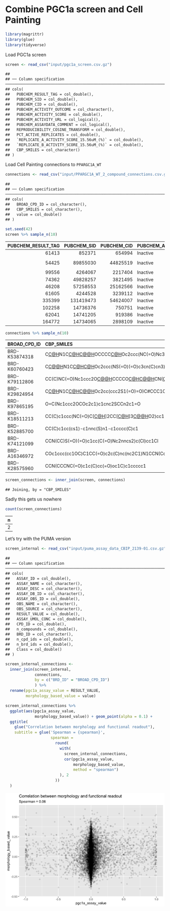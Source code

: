 Combine PGC1a screen and Cell Painting
================

``` r
library(magrittr)
library(glue)
library(tidyverse)
```

Load PGC1a screen

``` r
screen <- read_csv("input/pgc1a_screen.csv.gz")
```

    ## 
    ## ── Column specification ──────────────────────────────────────────────────────────────────────────────────────────────────────────────────────────────
    ## cols(
    ##   PUBCHEM_RESULT_TAG = col_double(),
    ##   PUBCHEM_SID = col_double(),
    ##   PUBCHEM_CID = col_double(),
    ##   PUBCHEM_ACTIVITY_OUTCOME = col_character(),
    ##   PUBCHEM_ACTIVITY_SCORE = col_double(),
    ##   PUBCHEM_ACTIVITY_URL = col_logical(),
    ##   PUBCHEM_ASSAYDATA_COMMENT = col_logical(),
    ##   REPRODUCIBILITY_COSINE_TRANSFORM = col_double(),
    ##   PCT_ACTIVE_REPLICATES = col_double(),
    ##   `REPLICATE_A_ACTIVITY_SCORE_15.56uM_(%)` = col_double(),
    ##   `REPLICATE_B_ACTIVITY_SCORE_15.56uM_(%)` = col_double(),
    ##   CBP_SMILES = col_character()
    ## )

Load Cell Painting connections to `PPARGC1A_WT`

``` r
connections <- read_csv("input/PPARGC1A_WT_2_compound_connections.csv.gz")
```

    ## 
    ## ── Column specification ──────────────────────────────────────────────────────────────────────────────────────────────────────────────────────────────
    ## cols(
    ##   BROAD_CPD_ID = col_character(),
    ##   CBP_SMILES = col_character(),
    ##   value = col_double()
    ## )

``` r
set.seed(42)
screen %>% sample_n(10)
```

<div class="kable-table">

| PUBCHEM\_RESULT\_TAG | PUBCHEM\_SID | PUBCHEM\_CID | PUBCHEM\_ACTIVITY\_OUTCOME | PUBCHEM\_ACTIVITY\_SCORE | PUBCHEM\_ACTIVITY\_URL | PUBCHEM\_ASSAYDATA\_COMMENT | REPRODUCIBILITY\_COSINE\_TRANSFORM | PCT\_ACTIVE\_REPLICATES | REPLICATE\_A\_ACTIVITY\_SCORE\_15.56uM\_(%) | REPLICATE\_B\_ACTIVITY\_SCORE\_15.56uM\_(%) | CBP\_SMILES                                                                           |
|---------------------:|-------------:|-------------:|:---------------------------|-------------------------:|:-----------------------|:----------------------------|-----------------------------------:|------------------------:|--------------------------------------------:|--------------------------------------------:|:--------------------------------------------------------------------------------------|
|                61413 |       852371 |       654994 | Inactive                   |                        7 | NA                     | NA                          |                             0.8684 |                       0 |                                       4.996 |                                      14.305 | COC1=CC=C(C=C1)S(=O)(=O)N2CCC(CC2)C(=O)NCC3=CC(=CC=C3)OC                              |
|                54425 |     89855030 |     44825519 | Inactive                   |                       14 | NA                     | NA                          |                             0.9923 |                       0 |                                      13.054 |                                      16.765 | CC1=CC=CC=C1S(=O)(=O)N2C\[<C@H>\]3CON(\[<C@H>\]3C\[<C@H>\]2C4=CC=CC(=C4)C5=CC=CC=C5)C |
|                99556 |      4264067 |      2217404 | Inactive                   |                        2 | NA                     | NA                          |                             0.9675 |                       0 |                                       1.679 |                                       2.867 | CCOC1=C(C(=CC(=C1)C(=O)O)Cl)OCC\#N                                                    |
|                74362 |     49828257 |      3821495 | Inactive                   |                       16 | NA                     | NA                          |                             0.9995 |                       0 |                                      16.854 |                                      15.793 | COC1=C(C=C(C=C1)CCNC(=O)C2=CC3=C(N=C4C=CC=CN4C3=O)N(C2=N)CC5=CC=CO5)OC                |
|                46208 |     57258553 |     25162566 | Inactive                   |                       17 | NA                     | NA                          |                             0.9478 |                       0 |                                      11.365 |                                      22.892 | CC1CCCCC1NC(=O)C(C)OC(=O)C2CCN(CC2)C3=NC=C(C=C3)C(F)(F)F                              |
|                61605 |      4244528 |      3239112 | Inactive                   |                      -10 | NA                     | NA                          |                             0.7962 |                       0 |                                      -4.458 |                                      -1.811 | CCOC(=O)CC(=O)CSC1=C(C(=CC(=N1)C2=CN=CC=C2)C)C\#N                                     |
|               335399 |    131419473 |     54624007 | Inactive                   |                        0 | NA                     | NA                          |                             0.0769 |                       0 |                                      -9.830 |                                      11.474 | C\[<C@@H>\]1CN(C(=O)C2=C(N=CC(=C2)C\#CC3=CN=CC=C3)O\[<C@H>\]1CN(C)C)[C@@H](C)CO       |
|               102258 |     14736376 |       750751 | Inactive                   |                       -3 | NA                     | NA                          |                             0.8359 |                       0 |                                      -1.119 |                                      -5.401 | CC1=CC=C(C=C1)NC2=C(C(=CC(=N2)C)C)C(=O)N                                              |
|                62041 |     14741205 |       919386 | Inactive                   |                       18 | NA                     | NA                          |                             0.8998 |                       0 |                                      10.879 |                                      19.295 | CC1=CC2=C(C=C1)NC3=C2N=CN(C3=O)CCC4=CN=CN4                                            |
|               164772 |     14734065 |      2898109 | Inactive                   |                       -3 | NA                     | NA                          |                             0.5208 |                       0 |                                      -9.367 |                                       2.269 | CC(C(=O)O)OC1=CC2=C(C=C1)C(=CC(=O)O2)C3=CC=C(C=C3)OC                                  |

</div>

``` r
connections %>% sample_n(10)
```

<div class="kable-table">

| BROAD\_CPD\_ID | CBP\_SMILES                                                                                     |      value |
|:---------------|:------------------------------------------------------------------------------------------------|-----------:|
| BRD-K53874318  | C[C@H](CO)N1C[C@H](C)[C@@H](CN(C)C)OCCCC[C@H](C)Oc2ccc(NC(=O)Nc3cccc4ccccc34)cc2C1=O            |  0.2197471 |
| BRD-K60760423  | C[C@@H](CO)N1C[C@H](C)[C@H](CN(C)Cc2ccc(Cl)c(Cl)c2)Oc2ccc(NS(=O)(=O)c3cn(C)cn3)cc2CC1=O         |  0.0498674 |
| BRD-K79112806  | CC(C)NC(=O)Nc1ccc2O[C@@H](C)CCCCO[C@H](CN(C)C(=O)NC(C)C)[C@@H](C)CN([C@H](C)CO)C(=O)c2c1        |  0.1500353 |
| BRD-K29824954  | C[C@H](CO)N1C[C@H](C)[C@@H](CN(C)Cc2cccc(c2)C(O)=O)Oc2cc(ccc2S1(=O)=O)C\#CCC1CCCC1              | -0.0906954 |
| BRD-K97865195  | O=C(Nc1ccc2OCOc2c1)c1cnc2SCCn2c1=O                                                              | -0.1511495 |
| BRD-K18511213  | CC(C)c1ccc(NC(=O)C\[<C@H>\]2CC\[<C@H>\]3[C@@H](COc4ccc(NC(=O)Nc5ccc(F)c(F)c5)cc4C(=O)N3C)O2)cc1 |  0.2432774 |
| BRD-K52885700  | CC(C)c1cc(cs1)-c1nnc(S)n1-c1cccc(C)c1                                                           | -0.0138842 |
| BRD-K74121099  | CCN(CC)S(=O)(=O)c1cc(C(=O)Nc2nncs2)c(Cl)cc1Cl                                                   | -0.1240322 |
| BRD-A16346972  | COc1ccc(cc1OC)C1CC(=O)c2c(C)nc(nc2C1)N1CCN(Cc2ccccc2)CC1                                        | -0.0451680 |
| BRD-K28575960  | CCN(CCCNC(=O)c1c(C)cc(=O)oc1C)c1ccccc1                                                          | -0.1261679 |

</div>

``` r
screen_connections <- inner_join(screen, connections)
```

    ## Joining, by = "CBP_SMILES"

Sadly this gets us nowhere

``` r
count(screen_connections)
```

<div class="kable-table">

|   n |
|----:|
|   2 |

</div>

Let’s try with the PUMA version

``` r
screen_internal <- read_csv("input/puma_assay_data_CBIP_2139-01.csv.gz")
```

    ## 
    ## ── Column specification ──────────────────────────────────────────────────────────────────────────────────────────────────────────────────────────────
    ## cols(
    ##   ASSAY_ID = col_double(),
    ##   ASSAY_NAME = col_character(),
    ##   ASSAY_DESC = col_character(),
    ##   ASSAY_DB_ID = col_character(),
    ##   ASSAY_OBS_ID = col_double(),
    ##   OBS_NAME = col_character(),
    ##   OBS_SOURCE = col_character(),
    ##   RESULT_VALUE = col_double(),
    ##   ASSAY_UMOL_CONC = col_double(),
    ##   CPD_ID = col_double(),
    ##   n_compounds = col_double(),
    ##   BRD_ID = col_character(),
    ##   n_cpd_ids = col_double(),
    ##   n_brd_ids = col_double(),
    ##   Class = col_double()
    ## )

``` r
screen_internal_connections <- 
  inner_join(screen_internal, 
             connections,
             by = c("BRD_ID" = "BROAD_CPD_ID")
             ) %>%
  rename(pgc1a_assay_value = RESULT_VALUE,
         morphology_based_value = value)
```

``` r
screen_internal_connections %>%
  ggplot(aes(pgc1a_assay_value,
             morphology_based_value)) + geom_point(alpha = 0.1) +
  ggtitle(
    glue("Correlation between morphology and functional readout"),
    subtitle = glue('Spearman = {spearman}',
                    spearman =
                      round(
                        with(
                          screen_internal_connections,
                          cor(pgc1a_assay_value,
                              morphology_based_value,
                              method = "spearman")
                        ), 2
                      ))
  )
```

![](3.combine_files/figure-gfm/unnamed-chunk-9-1.png)<!-- -->
